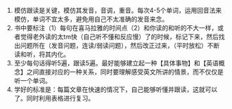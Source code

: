 1. 模仿跟读是关键，模仿其发音，音调，重音。每次4-5个单词，运用回音法来模仿，单词不宜太多，避免用自己不太准确的发音来念。
2. 书中要标注（1）每句在喜马拉雅的时间点（2）和你读的和听的不大一样，或者觉得老外读的太tm快（自己听不懂和反应慢）了的时候，标记下来，然后找出问题所在（发音问题，连读/弱读问题），然后改正过来，（平时放松）不断读和听，将其内化。      
3. 至少每句话得听5遍，跟读5遍。最好能够建立起一种【具体事物】和【英语概念】之间直接对应的一种关系，同时要理解感受英文所讲的情景，而不仅仅是听一个单词。
4. 学好的标准是：每篇文章在快速的情况下，自己能够听懂并跟读，这就可以了。同时利用表格进行复习。
